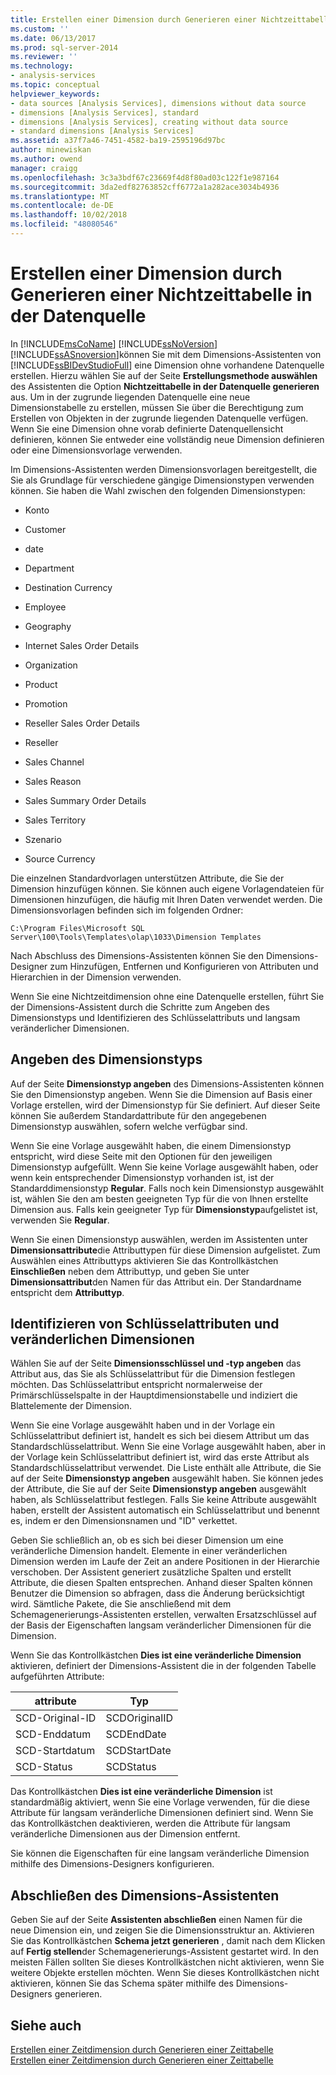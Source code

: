 ```yaml
---
title: Erstellen einer Dimension durch Generieren einer Nichtzeittabelle in der Datenquelle | Microsoft-Dokumentation
ms.custom: ''
ms.date: 06/13/2017
ms.prod: sql-server-2014
ms.reviewer: ''
ms.technology:
- analysis-services
ms.topic: conceptual
helpviewer_keywords:
- data sources [Analysis Services], dimensions without data source
- dimensions [Analysis Services], standard
- dimensions [Analysis Services], creating without data source
- standard dimensions [Analysis Services]
ms.assetid: a37f7a46-7451-4582-ba19-2595196d97bc
author: minewiskan
ms.author: owend
manager: craigg
ms.openlocfilehash: 3c3a3bdf67c23669f4d8f80ad03c122f1e987164
ms.sourcegitcommit: 3da2edf82763852cff6772a1a282ace3034b4936
ms.translationtype: MT
ms.contentlocale: de-DE
ms.lasthandoff: 10/02/2018
ms.locfileid: "48080546"
---
```

# <a name="create-a-dimension-by-generating-a-non-time-table-in-the-data-source"></a>Erstellen einer Dimension durch Generieren einer Nichtzeittabelle in der Datenquelle
  In [!INCLUDE[msCoName](../../includes/msconame-md.md)] [!INCLUDE[ssNoVersion](../../includes/ssnoversion-md.md)] [!INCLUDE[ssASnoversion](../../includes/ssasnoversion-md.md)]können Sie mit dem Dimensions-Assistenten von [!INCLUDE[ssBIDevStudioFull](../../includes/ssbidevstudiofull-md.md)] eine Dimension ohne vorhandene Datenquelle erstellen. Hierzu wählen Sie auf der Seite **Erstellungsmethode auswählen** des Assistenten die Option **Nichtzeittabelle in der Datenquelle generieren** aus. Um in der zugrunde liegenden Datenquelle eine neue Dimensionstabelle zu erstellen, müssen Sie über die Berechtigung zum Erstellen von Objekten in der zugrunde liegenden Datenquelle verfügen. Wenn Sie eine Dimension ohne vorab definierte Datenquellensicht definieren, können Sie entweder eine vollständig neue Dimension definieren oder eine Dimensionsvorlage verwenden.  
  
 Im Dimensions-Assistenten werden Dimensionsvorlagen bereitgestellt, die Sie als Grundlage für verschiedene gängige Dimensionstypen verwenden können. Sie haben die Wahl zwischen den folgenden Dimensionstypen:  
  
-   Konto  
  
-   Customer  
  
-   date  
  
-   Department  
  
-   Destination Currency  
  
-   Employee  
  
-   Geography  
  
-   Internet Sales Order Details  
  
-   Organization  
  
-   Product  
  
-   Promotion  
  
-   Reseller Sales Order Details  
  
-   Reseller  
  
-   Sales Channel  
  
-   Sales Reason  
  
-   Sales Summary Order Details  
  
-   Sales Territory  
  
-   Szenario  
  
-   Source Currency  
  
 Die einzelnen Standardvorlagen unterstützen Attribute, die Sie der Dimension hinzufügen können. Sie können auch eigene Vorlagendateien für Dimensionen hinzufügen, die häufig mit Ihren Daten verwendet werden. Die Dimensionsvorlagen befinden sich im folgenden Ordner:  
  
 `C:\Program Files\Microsoft SQL Server\100\Tools\Templates\olap\1033\Dimension Templates`  
  
 Nach Abschluss des Dimensions-Assistenten können Sie den Dimensions-Designer zum Hinzufügen, Entfernen und Konfigurieren von Attributen und Hierarchien in der Dimension verwenden.  
  
 Wenn Sie eine Nichtzeitdimension ohne eine Datenquelle erstellen, führt Sie der Dimensions-Assistent durch die Schritte zum Angeben des Dimensionstyps und Identifizieren des Schlüsselattributs und langsam veränderlicher Dimensionen.  
  
## <a name="specify-dimension-type"></a>Angeben des Dimensionstyps  
 Auf der Seite **Dimensionstyp angeben** des Dimensions-Assistenten können Sie den Dimensionstyp angeben. Wenn Sie die Dimension auf Basis einer Vorlage erstellen, wird der Dimensionstyp für Sie definiert. Auf dieser Seite können Sie außerdem Standardattribute für den angegebenen Dimensionstyp auswählen, sofern welche verfügbar sind.  
  
 Wenn Sie eine Vorlage ausgewählt haben, die einem Dimensionstyp entspricht, wird diese Seite mit den Optionen für den jeweiligen Dimensionstyp aufgefüllt. Wenn Sie keine Vorlage ausgewählt haben, oder wenn kein entsprechender Dimensionstyp vorhanden ist, ist der Standarddimensionstyp **Regular**. Falls noch kein Dimensionstyp ausgewählt ist, wählen Sie den am besten geeigneten Typ für die von Ihnen erstellte Dimension aus. Falls kein geeigneter Typ für **Dimensionstyp**aufgelistet ist, verwenden Sie **Regular**.  
  
 Wenn Sie einen Dimensionstyp auswählen, werden im Assistenten unter **Dimensionsattribute**die Attributtypen für diese Dimension aufgelistet. Zum Auswählen eines Attributtyps aktivieren Sie das Kontrollkästchen **Einschließen** neben dem Attributtyp, und geben Sie unter **Dimensionsattribut**den Namen für das Attribut ein. Der Standardname entspricht dem **Attributtyp**.  
  
## <a name="identify-key-attribute-and-changing-dimensions"></a>Identifizieren von Schlüsselattributen und veränderlichen Dimensionen  
 Wählen Sie auf der Seite **Dimensionsschlüssel und -typ angeben** das Attribut aus, das Sie als Schlüsselattribut für die Dimension festlegen möchten. Das Schlüsselattribut entspricht normalerweise der Primärschlüsselspalte in der Hauptdimensionstabelle und indiziert die Blattelemente der Dimension.  
  
 Wenn Sie eine Vorlage ausgewählt haben und in der Vorlage ein Schlüsselattribut definiert ist, handelt es sich bei diesem Attribut um das Standardschlüsselattribut. Wenn Sie eine Vorlage ausgewählt haben, aber in der Vorlage kein Schlüsselattribut definiert ist, wird das erste Attribut als Standardschlüsselattribut verwendet. Die Liste enthält alle Attribute, die Sie auf der Seite **Dimensionstyp angeben** ausgewählt haben. Sie können jedes der Attribute, die Sie auf der Seite **Dimensionstyp angeben** ausgewählt haben, als Schlüsselattribut festlegen. Falls Sie keine Attribute ausgewählt haben, erstellt der Assistent automatisch ein Schlüsselattribut und benennt es, indem er den Dimensionsnamen und "ID" verkettet.  
  
 Geben Sie schließlich an, ob es sich bei dieser Dimension um eine veränderliche Dimension handelt. Elemente in einer veränderlichen Dimension werden im Laufe der Zeit an andere Positionen in der Hierarchie verschoben. Der Assistent generiert zusätzliche Spalten und erstellt Attribute, die diesen Spalten entsprechen. Anhand dieser Spalten können Benutzer die Dimension so abfragen, dass die Änderung berücksichtigt wird. Sämtliche Pakete, die Sie anschließend mit dem Schemagenerierungs-Assistenten erstellen, verwalten Ersatzschlüssel auf der Basis der Eigenschaften langsam veränderlicher Dimensionen für die Dimension.  
  
 Wenn Sie das Kontrollkästchen **Dies ist eine veränderliche Dimension** aktivieren, definiert der Dimensions-Assistent die in der folgenden Tabelle aufgeführten Attribute:  
  
|attribute|Typ|  
|---------------|----------|  
|SCD-Original-ID|SCDOriginalID|  
|SCD-Enddatum|SCDEndDate|  
|SCD-Startdatum|SCDStartDate|  
|SCD-Status|SCDStatus|  
  
 Das Kontrollkästchen **Dies ist eine veränderliche Dimension** ist standardmäßig aktiviert, wenn Sie eine Vorlage verwenden, für die diese Attribute für langsam veränderliche Dimensionen definiert sind. Wenn Sie das Kontrollkästchen deaktivieren, werden die Attribute für langsam veränderliche Dimensionen aus der Dimension entfernt.  
  
 Sie können die Eigenschaften für eine langsam veränderliche Dimension mithilfe des Dimensions-Designers konfigurieren.  
  
## <a name="completing-the-dimension-wizard"></a>Abschließen des Dimensions-Assistenten  
 Geben Sie auf der Seite **Assistenten abschließen** einen Namen für die neue Dimension ein, und zeigen Sie die Dimensionsstruktur an. Aktivieren Sie das Kontrollkästchen **Schema jetzt generieren** , damit nach dem Klicken auf **Fertig stellen**der Schemagenerierungs-Assistent gestartet wird. In den meisten Fällen sollten Sie dieses Kontrollkästchen nicht aktivieren, wenn Sie weitere Objekte erstellen möchten. Wenn Sie dieses Kontrollkästchen nicht aktivieren, können Sie das Schema später mithilfe des Dimensions-Designers generieren.  
  
## <a name="see-also"></a>Siehe auch  
 [Erstellen einer Zeitdimension durch Generieren einer Zeittabelle](create-a-time-dimension-by-generating-a-time-table.md)   
 [Erstellen einer Zeitdimension durch Generieren einer Zeittabelle](create-a-time-dimension-by-generating-a-time-table.md)  
  
  
